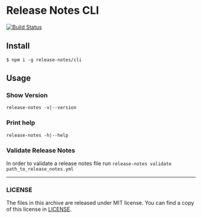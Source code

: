 # Release Notes CLI

[![Build Status](https://travis-ci.org/release-notes/release-notes-cli.svg?branch=master)](https://travis-ci.org/release-notes/release-notes-cli)

## Install

`$ npm i -g release-notes/cli`

## Usage

### Show Version

`release-notes -v|--version`

### Print help

`release-notes -h|--help`

### Validate Release Notes

In order to validate a release notes file run `release-notes validate path_to_release_notes.yml`

---

### LICENSE

The files in this archive are released under MIT license.
You can find a copy of this license in [LICENSE](LICENSE).
